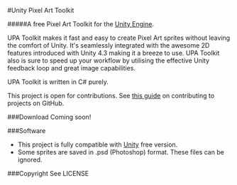 #Unity Pixel Art Toolkit

#####A free Pixel Art Toolkit for the [Unity Engine](http://unity3d.com).

UPA Toolkit makes it fast and easy to create Pixel Art sprites without leaving the comfort of Unity. It's seamlessly integrated with the awesome 2D features introduced with Unity 4.3 making it a breeze to use. UPA Toolkit also is sure to speed up your workflow by utilising the effective Unity feedback loop and great image capabilities.

UPA Toolkit is written in C# purely.

This project is open for contributions. See [this guide](https://guides.github.com/activities/contributing-to-open-source/) on contributing to projects on GitHub.

###Download
Coming soon!

###Software
- This project is fully compatible with [Unity](http://unity3d.com) free version.
- Some sprites are saved in .psd (Photoshop) format. These files can be ignored.

###Copyright
See LICENSE
